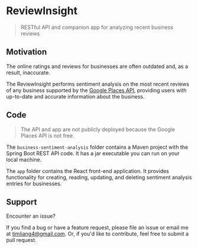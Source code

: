 # ReviewInsight

>RESTful API and companion app for analyzing recent business reviews

## Motivation

The online ratings and reviews for businesses are often outdated and, as a result, inaccurate.

The ReviewInsight performs sentiment analysis on the most recent reviews of any business supported by the [Google Places API](https://developers.google.com/maps/documentation/places/web-service/overview), providing users with up-to-date and accurate information about the business.

## Code

>The API and app are not publicly deployed because the Google Places API is not free.

The ```business-sentiment-analysis``` folder contains a Maven project with the Spring Boot REST API code. It has a jar executable you can run on your local machine.

The ```app``` folder contains the React front-end application. It provides functionality for creating, reading, updating, and deleting sentiment analysis entries for businesses.

## Support

Encounter an issue?

If you find a bug or have a feature request, please file an issue or email me at timliang4@gmail.com. Or, if you'd like to contribute, feel free to submit a pull request.
